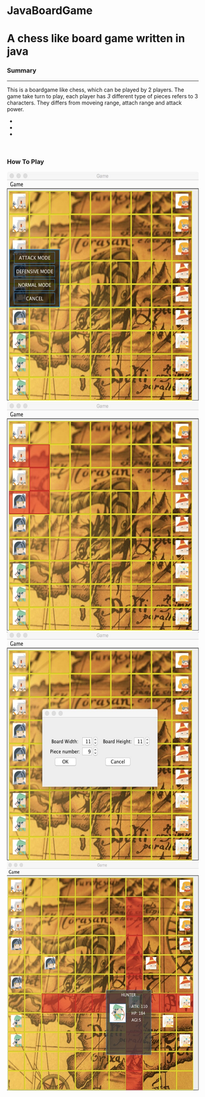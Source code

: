 # JavaBoardGame
<h1>A chess like board game written in java</h1>
  <h3>Summary</h3>
  <hr>
This is a boardgame like chess, which can be played by 2 players. The game take turn to play, each player has <em>3</em> different type of pieces refers to 3 characters. They differs from moveing range, attach range and attack power.
  <br>
<ul>
  <li></li>
  <li></li>
  <li></li>
</ul>
  <br>
<h3>How To Play</h3>

<img height="600px" src="https://github.com/rmit-s3471293-Zhongyang-Wang/JavaBoardGame/blob/master/screenshot/p1.jpeg"/>
<img height="600px" src="https://github.com/rmit-s3471293-Zhongyang-Wang/JavaBoardGame/blob/master/screenshot/p2.jpeg"/>
<img height="600px" src="https://github.com/rmit-s3471293-Zhongyang-Wang/JavaBoardGame/blob/master/screenshot/p3.jpeg"/>
<img height="600px" src="https://github.com/rmit-s3471293-Zhongyang-Wang/JavaBoardGame/blob/master/screenshot/p4.jpeg"/>
